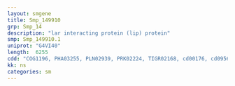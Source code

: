 ```yaml
---
layout: smgene
title: Smp_149910
grp: Smp_14
description: "lar interacting protein (lip) protein"
smp: Smp_149910.1
uniprot: "G4VI40"
length:  6255
cdd: "COG1196, PHA03255, PLN02939, PRK02224, TIGR02168, cd00176, cd09562, cd09565, cd09568, cd12833, cl00459, cl02488, cl12141, cl15755, pfam00536, pfam04906, pfam07647, pfam13514, smart00454"
kk: ns
categories: sm
---
```

